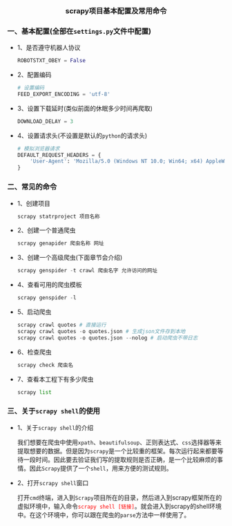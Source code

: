 ### <center>scrapy项目基本配置及常用命令</center>

### 一、基本配置(全部在`settings.py`文件中配置)

* 1、是否遵守机器人协议

  ```py
  ROBOTSTXT_OBEY = False
  ```

* 2、配置编码

  ```py
  # 设置编码
  FEED_EXPORT_ENCODING = 'utf-8'
  ```

* 3、设置下载延时(类似前面的休眠多少时间再爬取)

  ```py
  DOWNLOAD_DELAY = 3
  ```

* 4、设置请求头(不设置是默认的`python`的请求头)

  ```py
  # 模拟浏览器请求
  DEFAULT_REQUEST_HEADERS = {
      'User-Agent': 'Mozilla/5.0 (Windows NT 10.0; Win64; x64) AppleWebKit/537.36 (KHTML, like Gecko) Chrome/65.0.3325.162 Safari/537.36'
  }
  ```

### 二、常见的命令

* 1、创建项目

  ```py
  scrapy statrproject 项目名称
  ```

* 2、创建一个普通爬虫

  ```py
  scrapy genapider 爬虫名称 网址
  ```

* 3、创建一个高级爬虫(下面章节会介绍)

  ```py
  scrapy genspider -t crawl 爬虫名字 允许访问的网址
  ```

* 4、查看可用的爬虫模板

  ```py
  scrapy genspider -l
  ```

* 5、启动爬虫

  ```py
  scrapy crawl quotes # 直接运行
  scrapy crawl quotes -o quotes.json # 生成json文件存到本地
  scrapy crawl quotes -o quotes.json --nolog # 启动爬虫不带日志
  ```

* 6、检查爬虫

  ```py
  scrapy check 爬虫名
  ```

* 7、查看本工程下有多少爬虫

  ```py
  scrapy list
  ```

### 三、关于`scrapy shell`的使用

* 1、关于`scrapy shell`的介绍

  我们想要在爬虫中使用`xpath`、`beautifulsoup`、正则表达式、`css`选择器等来提取想要的数据。但是因为`scrapy`是一个比较重的框架。每次运行起来都要等待一段时间。因此要去验证我们写的提取规则是否正确，是一个比较麻烦的事情。因此`Scrapy`提供了一个`shell`，用来方便的测试规则。

* 2、打开`scrapy shell`窗口

  打开`cmd`终端，进入到`Scrapy`项目所在的目录，然后进入到scrapy框架所在的虚拟环境中，输入命令<font color="#f00">`scrapy shell [链接]`</font>。就会进入到scrapy的shell环境中。在这个环境中，你可以跟在爬虫的`parse`方法中一样使用了。

